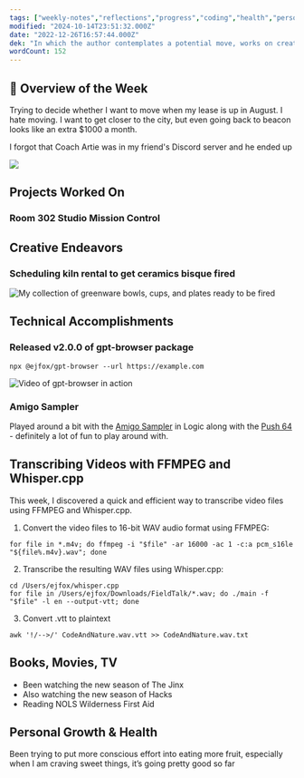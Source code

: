 ```yaml
---
tags: ["weekly-notes","reflections","progress","coding","health","personal","music"]
modified: "2024-10-14T23:51:32.000Z"
date: "2022-12-26T16:57:44.000Z"
dek: "In which the author contemplates a potential move, works on creative projects, achieves technical milestones, delves into video transcription methods, enjoys entertainment, focuses on personal health, and sets goals for the future."
wordCount: 152
---
```

## 🌟 Overview of the Week

Trying to decide whether I want to move when my lease is up in August. I hate moving. I want to get closer to the city, but even going back to beacon looks like an extra $1000 a month.

I forgot that Coach Artie was in my friend's Discord server and he ended up

![](http://res.cloudinary.com/ejf/image/upload/v1716768321/Screenshot_2024-05-26_at_8.05.09_PM.png)

## Projects Worked On

### Room 302 Studio Mission Control


## Creative Endeavors

### Scheduling kiln rental to get ceramics bisque fired

![My collection of greenware bowls, cups, and plates ready to be fired](http://res.cloudinary.com/ejf/image/upload/v1716386448/Screenshot_2024-05-22_at_10.00.32_AM.png)

## Technical Accomplishments

### Released v2.0.0 of gpt-browser package
```shell
npx @ejfox/gpt-browser --url https://example.com
```

![Video of gpt-browser in action](http://res.cloudinary.com/ejf/video/upload/v1716307964/Screen_Recording_2024-05-21_at_12.11.38_PM.jpg)

### Amigo Sampler

Played around a bit with the [Amigo Sampler](https://www.youtube.com/watch?v=DB6mkL6x1DE) in Logic along with the [Push 64](https://www.ableton.com/en/push/) - definitely a lot of fun to play around with.

## Transcribing Videos with FFMPEG and Whisper.cpp

This week, I discovered a quick and efficient way to transcribe video files using FFMPEG and Whisper.cpp.

1. Convert the video files to 16-bit WAV audio format using FFMPEG:
```shell
for file in *.m4v; do ffmpeg -i "$file" -ar 16000 -ac 1 -c:a pcm_s16le "${file%.m4v}.wav"; done
```

2. Transcribe the resulting WAV files using Whisper.cpp:
```shell
cd /Users/ejfox/whisper.cpp
for file in /Users/ejfox/Downloads/FieldTalk/*.wav; do ./main -f "$file" -l en --output-vtt; done
```

3. Convert .vtt to plaintext
```shell
awk '!/-->/' CodeAndNature.wav.vtt >> CodeAndNature.wav.txt
```

## Books, Movies, TV
- Been watching the new season of The Jinx
- Also watching the new season of Hacks
- Reading NOLS Wilderness First Aid

## Personal Growth & Health

Been trying to put more conscious effort into eating more fruit, especially when I am craving sweet things, it’s going pretty good so far